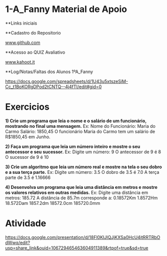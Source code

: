# 1-A_Fanny Material de Apoio

**Links iniciais

**Cadastro do Repositorio

www.github.com

**Acesso ao QUIZ Avaliativo

www.kahoot.it

**Log/Notas/Faltas dos Alunos 1ºA_Fanny

https://docs.google.com/spreadsheets/d/1U43u5xtszeSiM-Cc_t1BoKORgDPod2tCNTQ--4j4fTI/edit#gid=0

# Exercicios

**1) Crie um programa que leia o nome e o salário de um funcionário, mostrando no 
final uma mensagem.**
Ex:
Nome do Funcionário: Maria do Carmo
Salário: 1850,45
O funcionário Maria do Carmo tem um salário de R$1850,45 em Junho.

**2) Faça um programa que leia um número inteiro e mostre o seu antecessor e seu 
sucessor.**
Ex: 
Digite um número: 9
O antecessor de 9 é 8
O sucessor de 9 é 10

**3) Crie um algoritmo que leia um número real e mostre na tela o seu dobro e a 
sua terça parte.**
Ex: 
Digite um número: 3.5
O dobro de 3.5 é 7.0
A terça parte de 3.5 é 1.16666

**4) Desenvolva um programa que leia uma distância em metros e mostre os valores 
relativos em outras medidas.**
Ex: 
Digite uma distância em metros: 185.72
A distância de 85.7m corresponde a:
0.18572Km
1.8572Hm
18.572Dam
1857.2dm
18572.0cm
185720.0mm

# Atividade

https://docs.google.com/presentation/d/18Fl0KIJlQJjKXSa0HcU4itRRTRbOdWwq/edit?usp=share_link&ouid=106729465463604911389&rtpof=true&sd=true






